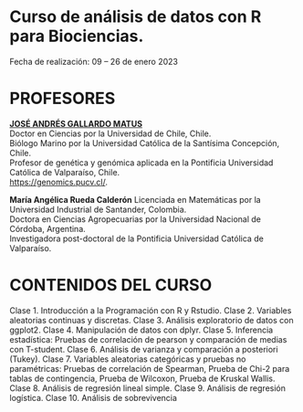 # Curso de análisis de datos con R para Biociencias.

Fecha de realización: 09 – 26 de enero 2023

# PROFESORES

[**JOSÉ ANDRÉS GALLARDO MATUS**](https://github.com/DrJoseGallardo)  
Doctor en Ciencias por la Universidad de Chile, Chile.  
Biólogo Marino por la Universidad Católica de la Santísima Concepción, Chile.  
Profesor de genética y genómica aplicada en la Pontificia Universidad Católica de Valparaíso, Chile.  
https://genomics.pucv.cl/. 

**María Angélica Rueda Calderón**
Licenciada en Matemáticas por la Universidad Industrial de Santander, Colombia.  
Doctora en Ciencias Agropecuarias por la Universidad Nacional de Córdoba, Argentina.  
Investigadora post-doctoral de la Pontificia Universidad Católica de Valparaíso.  

# CONTENIDOS DEL CURSO

Clase 1. Introducción a la Programación con R y Rstudio.
Clase 2. Variables aleatorias continuas y discretas.
Clase 3. Análisis exploratorio de datos con ggplot2.
Clase 4. Manipulación de datos con dplyr.
Clase 5. Inferencia estadística: Pruebas de correlación de pearson y comparación de medias con T-student.
Clase 6. Análisis de varianza y comparación a posteriori (Tukey).
Clase 7. Variables aleatorias categóricas y pruebas no paramétricas: Pruebas de correlación de Spearman, Prueba de Chi-2 para tablas de contingencia, Prueba de Wilcoxon, Prueba de Kruskal Wallis.
Clase 8. Análisis de regresión lineal simple.
Clase 9. Análisis de regresión logística.
Clase 10. Análisis de sobrevivencia
